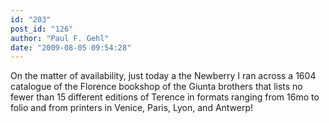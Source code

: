 ```yaml
---
id: "203"
post_id: "126"
author: "Paul F. Gehl"
date: "2009-08-05 09:54:28"
---
```

On the matter of availability, just today a the Newberry I ran across a 1604 catalogue of the Florence bookshop of the Giunta brothers that lists no fewer than 15 different editions of Terence in formats ranging from 16mo to folio and from printers in Venice, Paris, Lyon, and Antwerp!

